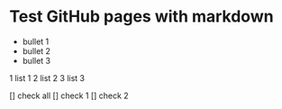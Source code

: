 # Test GitHub pages with markdown
* bullet 1
* bullet 2
* bullet 3

1 list 1
2 list 2
3 list 3

[] check all
 [] check 1
 [] check 2
